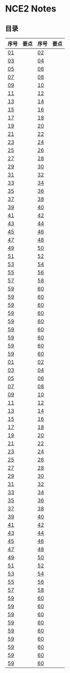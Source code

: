# **NCE2 Notes**  
## **目录**

<div style="text-align: center;">

|  序号  |  要点  |  序号  |  要点  |
|----|----|----|----|
| [01](https://moodhappy.github.io/moodHappy.gitHub.io-nce/nce2/01.html)|  | [02](https://moodhappy.github.io/moodHappy.gitHub.io-nce/nce2/02.html)|  |
| [03](https://moodhappy.github.io/moodHappy.gitHub.io-nce/nce2/03.html)|  | [04](https://moodhappy.github.io/moodHappy.gitHub.io-nce/nce2/04.html)|  |
| [05](https://moodhappy.github.io/moodHappy.gitHub.io-nce/nce2/05.html)|  | [06](https://moodhappy.github.io/moodHappy.gitHub.io-nce/nce2/06.html)|  |
| [07](https://moodhappy.github.io/moodHappy.gitHub.io-nce/nce2/07.html)|  | [08](https://moodhappy.github.io/moodHappy.gitHub.io-nce/nce2/08.html)|  |
| [09](https://moodhappy.github.io/moodHappy.gitHub.io-nce/nce2/09.html)|  | [10](https://moodhappy.github.io/moodHappy.gitHub.io-nce/nce2/10.html)|  |
| [11](https://moodhappy.github.io/moodHappy.gitHub.io-nce/nce2/11.html)|  | [12](https://moodhappy.github.io/moodHappy.gitHub.io-nce/nce2/12.html)|  |
| [13](https://moodhappy.github.io/moodHappy.gitHub.io-nce/nce2/13.html)|  | [14](https://moodhappy.github.io/moodHappy.gitHub.io-nce/nce2/14.html)|  |
| [15](https://moodhappy.github.io/moodHappy.gitHub.io-nce/nce2/15.html)|  | [16](https://moodhappy.github.io/moodHappy.gitHub.io-nce/nce2/16.html)|  |
| [17](https://moodhappy.github.io/moodHappy.gitHub.io-nce/nce2/17.html)|  | [18](https://moodhappy.github.io/moodHappy.gitHub.io-nce/nce2/18.html)|  |
| [19](https://moodhappy.github.io/moodHappy.gitHub.io-nce/nce2/19.html)|  | [20](https://moodhappy.github.io/moodHappy.gitHub.io-nce/nce2/20.html)|  |
| [21](https://moodhappy.github.io/moodHappy.gitHub.io-nce/nce2/21.html)|  | [22](https://moodhappy.github.io/moodHappy.gitHub.io-nce/nce2/22.html)|  |
| [23](https://moodhappy.github.io/moodHappy.gitHub.io-nce/nce2/23.html)|  | [24](https://moodhappy.github.io/moodHappy.gitHub.io-nce/nce2/24.html)|  |
| [25](https://moodhappy.github.io/moodHappy.gitHub.io-nce/nce2/25.html)|  | [26](https://moodhappy.github.io/moodHappy.gitHub.io-nce/nce2/26.html)|  |
| [27](https://moodhappy.github.io/moodHappy.gitHub.io-nce/nce2/27.html)|  | [28](https://moodhappy.github.io/moodHappy.gitHub.io-nce/nce2/28.html)|  |
| [29](https://moodhappy.github.io/moodHappy.gitHub.io-nce/nce2/29.html)|  | [30](https://moodhappy.github.io/moodHappy.gitHub.io-nce/nce2/30.html)|  |
|[31](https://moodhappy.github.io/moodHappy.gitHub.io-nce/nce2/31.html)|  | [32](https://moodhappy.github.io/moodHappy.gitHub.io-nce/nce2/32.html)|  |
| [33](https://moodhappy.github.io/moodHappy.gitHub.io-nce/nce2/33.html)|  | [34](https://moodhappy.github.io/moodHappy.gitHub.io-nce/nce2/34.html)|  |
| [35](https://moodhappy.github.io/moodHappy.gitHub.io-nce/nce2/35.html)|  | [36](https://moodhappy.github.io/moodHappy.gitHub.io-nce/nce2/36.html)|  |
| [37](https://moodhappy.github.io/moodHappy.gitHub.io-nce/nce2/37.html)|  | [38](https://moodhappy.github.io/moodHappy.gitHub.io-nce/nce2/38.html)|  |
| [39](https://moodhappy.github.io/moodHappy.gitHub.io-nce/nce2/39.html)|  | [40](https://moodhappy.github.io/moodHappy.gitHub.io-nce/nce2/40.html)|  |
| [41](https://moodhappy.github.io/moodHappy.gitHub.io-nce/nce2/41.html)|  | [42](https://moodhappy.github.io/moodHappy.gitHub.io-nce/nce2/42.html)|  |
| [43](https://moodhappy.github.io/moodHappy.gitHub.io-nce/nce2/43.html)|  | [44](https://moodhappy.github.io/moodHappy.gitHub.io-nce/nce2/44.html)|  |
| [45](https://moodhappy.github.io/moodHappy.gitHub.io-nce/nce2/45.html)|  | [46](https://moodhappy.github.io/moodHappy.gitHub.io-nce/nce2/46.html)|  |
| [47](https://moodhappy.github.io/moodHappy.gitHub.io-nce/nce2/47.html)|  | [48](https://moodhappy.github.io/moodHappy.gitHub.io-nce/nce2/48.html)|  |
| [49](https://moodhappy.github.io/moodHappy.gitHub.io-nce/nce2/49.html)|  | [50](https://moodhappy.github.io/moodHappy.gitHub.io-nce/nce2/50.html)|  |
| [51](https://moodhappy.github.io/moodHappy.gitHub.io-nce/nce2/51.html)|  | [52](https://moodhappy.github.io/moodHappy.gitHub.io-nce/nce2/52.html)|  |
| [53](https://moodhappy.github.io/moodHappy.gitHub.io-nce/nce2/53.html)|  | [54](https://moodhappy.github.io/moodHappy.gitHub.io-nce/nce2/54.html)|  |
| [55](https://moodhappy.github.io/moodHappy.gitHub.io-nce/nce2/55.html)|  | [56](https://moodhappy.github.io/moodHappy.gitHub.io-nce/nce2/56.html)|  |
| [57](https://moodhappy.github.io/moodHappy.gitHub.io-nce/nce2/57.html)|  | [58](https://moodhappy.github.io/moodHappy.gitHub.io-nce/nce2/58.html)|  |
| [59](https://moodhappy.github.io/moodHappy.gitHub.io-nce/nce2/59.html)|  | [60](https://moodhappy.github.io/moodHappy.gitHub.io-nce/nce2/60.html)|  |
| [59](https://moodhappy.github.io/moodHappy.gitHub.io-nce/nce2/59.html)|  | [60](https://moodhappy.github.io/moodHappy.gitHub.io-nce/nce2/60.html)|  |
| [59](https://moodhappy.github.io/moodHappy.gitHub.io-nce/nce2/59.html)|  | [60](https://moodhappy.github.io/moodHappy.gitHub.io-nce/nce2/60.html)|  |
| [59](https://moodhappy.github.io/moodHappy.gitHub.io-nce/nce2/59.html)|  | [60](https://moodhappy.github.io/moodHappy.gitHub.io-nce/nce2/60.html)|  |
| [59](https://moodhappy.github.io/moodHappy.gitHub.io-nce/nce2/59.html)|  | [60](https://moodhappy.github.io/moodHappy.gitHub.io-nce/nce2/60.html)|  |
| [59](https://moodhappy.github.io/moodHappy.gitHub.io-nce/nce2/59.html)|  | [60](https://moodhappy.github.io/moodHappy.gitHub.io-nce/nce2/60.html)|  |
| [59](https://moodhappy.github.io/moodHappy.gitHub.io-nce/nce2/59.html)|  | [60](https://moodhappy.github.io/moodHappy.gitHub.io-nce/nce2/60.html)|  |
| [59](https://moodhappy.github.io/moodHappy.gitHub.io-nce/nce2/59.html)|  | [60](https://moodhappy.github.io/moodHappy.gitHub.io-nce/nce2/60.html)|  |
| [59](https://moodhappy.github.io/moodHappy.gitHub.io-nce/nce2/59.html)|  | [60](https://moodhappy.github.io/moodHappy.gitHub.io-nce/nce2/60.html)|  |
| [01](https://moodhappy.github.io/moodHappy.gitHub.io-nce/nce2/01.html)|  | [02](https://moodhappy.github.io/moodHappy.gitHub.io-nce/nce2/02.html)|  |
| [03](https://moodhappy.github.io/moodHappy.gitHub.io-nce/nce2/03.html)|  | [04](https://moodhappy.github.io/moodHappy.gitHub.io-nce/nce2/04.html)|  |
| [05](https://moodhappy.github.io/moodHappy.gitHub.io-nce/nce2/05.html)|  | [06](https://moodhappy.github.io/moodHappy.gitHub.io-nce/nce2/06.html)|  |
| [07](https://moodhappy.github.io/moodHappy.gitHub.io-nce/nce2/07.html)|  | [08](https://moodhappy.github.io/moodHappy.gitHub.io-nce/nce2/08.html)|  |
| [09](https://moodhappy.github.io/moodHappy.gitHub.io-nce/nce2/09.html)|  | [10](https://moodhappy.github.io/moodHappy.gitHub.io-nce/nce2/10.html)|  |
| [11](https://moodhappy.github.io/moodHappy.gitHub.io-nce/nce2/11.html)|  | [12](https://moodhappy.github.io/moodHappy.gitHub.io-nce/nce2/12.html)|  |
| [13](https://moodhappy.github.io/moodHappy.gitHub.io-nce/nce2/13.html)|  | [14](https://moodhappy.github.io/moodHappy.gitHub.io-nce/nce2/14.html)|  |
| [15](https://moodhappy.github.io/moodHappy.gitHub.io-nce/nce2/15.html)|  | [16](https://moodhappy.github.io/moodHappy.gitHub.io-nce/nce2/16.html)|  |
| [17](https://moodhappy.github.io/moodHappy.gitHub.io-nce/nce2/17.html)|  | [18](https://moodhappy.github.io/moodHappy.gitHub.io-nce/nce2/18.html)|  |
| [19](https://moodhappy.github.io/moodHappy.gitHub.io-nce/nce2/19.html)|  | [20](https://moodhappy.github.io/moodHappy.gitHub.io-nce/nce2/20.html)|  |
| [21](https://moodhappy.github.io/moodHappy.gitHub.io-nce/nce2/21.html)|  | [22](https://moodhappy.github.io/moodHappy.gitHub.io-nce/nce2/22.html)|  |
| [23](https://moodhappy.github.io/moodHappy.gitHub.io-nce/nce2/23.html)|  | [24](https://moodhappy.github.io/moodHappy.gitHub.io-nce/nce2/24.html)|  |
| [25](https://moodhappy.github.io/moodHappy.gitHub.io-nce/nce2/25.html)|  | [26](https://moodhappy.github.io/moodHappy.gitHub.io-nce/nce2/26.html)|  |
| [27](https://moodhappy.github.io/moodHappy.gitHub.io-nce/nce2/27.html)|  | [28](https://moodhappy.github.io/moodHappy.gitHub.io-nce/nce2/28.html)|  |
| [29](https://moodhappy.github.io/moodHappy.gitHub.io-nce/nce2/29.html)|  | [30](https://moodhappy.github.io/moodHappy.gitHub.io-nce/nce2/30.html)|  |
|[31](https://moodhappy.github.io/moodHappy.gitHub.io-nce/nce2/31.html)|  | [32](https://moodhappy.github.io/moodHappy.gitHub.io-nce/nce2/32.html)|  |
| [33](https://moodhappy.github.io/moodHappy.gitHub.io-nce/nce2/33.html)|  | [34](https://moodhappy.github.io/moodHappy.gitHub.io-nce/nce2/34.html)|  |
| [35](https://moodhappy.github.io/moodHappy.gitHub.io-nce/nce2/35.html)|  | [36](https://moodhappy.github.io/moodHappy.gitHub.io-nce/nce2/36.html)|  |
| [37](https://moodhappy.github.io/moodHappy.gitHub.io-nce/nce2/37.html)|  | [38](https://moodhappy.github.io/moodHappy.gitHub.io-nce/nce2/38.html)|  |
| [39](https://moodhappy.github.io/moodHappy.gitHub.io-nce/nce2/39.html)|  | [40](https://moodhappy.github.io/moodHappy.gitHub.io-nce/nce2/40.html)|  |
| [41](https://moodhappy.github.io/moodHappy.gitHub.io-nce/nce2/41.html)|  | [42](https://moodhappy.github.io/moodHappy.gitHub.io-nce/nce2/42.html)|  |
| [43](https://moodhappy.github.io/moodHappy.gitHub.io-nce/nce2/43.html)|  | [44](https://moodhappy.github.io/moodHappy.gitHub.io-nce/nce2/44.html)|  |
| [45](https://moodhappy.github.io/moodHappy.gitHub.io-nce/nce2/45.html)|  | [46](https://moodhappy.github.io/moodHappy.gitHub.io-nce/nce2/46.html)|  |
| [47](https://moodhappy.github.io/moodHappy.gitHub.io-nce/nce2/47.html)|  | [48](https://moodhappy.github.io/moodHappy.gitHub.io-nce/nce2/48.html)|  |
| [49](https://moodhappy.github.io/moodHappy.gitHub.io-nce/nce2/49.html)|  | [50](https://moodhappy.github.io/moodHappy.gitHub.io-nce/nce2/50.html)|  |
| [51](https://moodhappy.github.io/moodHappy.gitHub.io-nce/nce2/51.html)|  | [52](https://moodhappy.github.io/moodHappy.gitHub.io-nce/nce2/52.html)|  |
| [53](https://moodhappy.github.io/moodHappy.gitHub.io-nce/nce2/53.html)|  | [54](https://moodhappy.github.io/moodHappy.gitHub.io-nce/nce2/54.html)|  |
| [55](https://moodhappy.github.io/moodHappy.gitHub.io-nce/nce2/55.html)|  | [56](https://moodhappy.github.io/moodHappy.gitHub.io-nce/nce2/56.html)|  |
| [57](https://moodhappy.github.io/moodHappy.gitHub.io-nce/nce2/57.html)|  | [58](https://moodhappy.github.io/moodHappy.gitHub.io-nce/nce2/58.html)|  |
| [59](https://moodhappy.github.io/moodHappy.gitHub.io-nce/nce2/59.html)|  | [60](https://moodhappy.github.io/moodHappy.gitHub.io-nce/nce2/60.html)|  |
| [59](https://moodhappy.github.io/moodHappy.gitHub.io-nce/nce2/59.html)|  | [60](https://moodhappy.github.io/moodHappy.gitHub.io-nce/nce2/60.html)|  |
| [59](https://moodhappy.github.io/moodHappy.gitHub.io-nce/nce2/59.html)|  | [60](https://moodhappy.github.io/moodHappy.gitHub.io-nce/nce2/60.html)|  |
| [59](https://moodhappy.github.io/moodHappy.gitHub.io-nce/nce2/59.html)|  | [60](https://moodhappy.github.io/moodHappy.gitHub.io-nce/nce2/60.html)|  |
| [59](https://moodhappy.github.io/moodHappy.gitHub.io-nce/nce2/59.html)|  | [60](https://moodhappy.github.io/moodHappy.gitHub.io-nce/nce2/60.html)|  |
| [59](https://moodhappy.github.io/moodHappy.gitHub.io-nce/nce2/59.html)|  | [60](https://moodhappy.github.io/moodHappy.gitHub.io-nce/nce2/60.html)|  |
| [59](https://moodhappy.github.io/moodHappy.gitHub.io-nce/nce2/59.html)|  | [60](https://moodhappy.github.io/moodHappy.gitHub.io-nce/nce2/60.html)|  |
| [59](https://moodhappy.github.io/moodHappy.gitHub.io-nce/nce2/59.html)|  | [60](https://moodhappy.github.io/moodHappy.gitHub.io-nce/nce2/60.html)|  |
| [59](https://moodhappy.github.io/moodHappy.gitHub.io-nce/nce2/59.html)|  | [60](https://moodhappy.github.io/moodHappy.gitHub.io-nce/nce2/60.html)|  |
